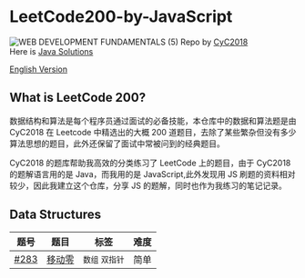 # LeetCode200-by-JavaScript

<image>![WEB DEVELOPMENT FUNDAMENTALS (5)](https://user-images.githubusercontent.com/91335480/163355520-ccb97a79-19fa-4255-ac9e-594294a9742e.png)
</image>
Repo by <a href="https://github.com/CyC2018">CyC2018</a><br>
Here is <a href="https://github.com/CyC2018/CS-Notes/blob/master/notes/Leetcode%20%E9%A2%98%E8%A7%A3%20-%20%E7%9B%AE%E5%BD%95.md">Java Solutions</a>

<a href="https://github.com/bibityping/LeetCode200-by-JavaScript/blob/main/README_EN.md">English Version</a>

## What is LeetCode 200?


数据结构和算法是每个程序员通过面试的必备技能，本仓库中的数据和算法题是由 CyC2018 在 Leetcode 中精选出的大概 200 道题目，去除了某些繁杂但没有多少算法思想的题目，此外还保留了面试中常被问到的经典题目。

CyC2018 的题库帮助我高效的分类练习了 LeetCode 上的题目，由于 CyC2018 的题解语言用的是 Java，而我用的是 JavaScript,此外发现用 JS 刷题的资料相对较少，因此我建立这个仓库，分享 JS 的题解，同时也作为我练习的笔记记录。

## Data Structures


| 题号                                              | 题目                                                                                                    | 标签            | 难度 |
| ------------------------------------------------- | ------------------------------------------------------------------------------------------------------- | --------------- | ---- |
| [#283](https://leetcode.cn/problems/move-zeroes/) | [移动零](https://github.com/bibityping/LeetCode200-by-JavaScript/blob/main/Data%20Structures/Arrays.md) | `数组` `双指针` | 简单 |
